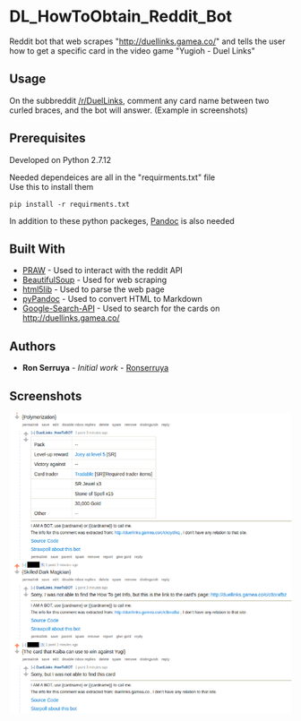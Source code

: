 # DL_HowToObtain_Reddit_Bot

Reddit bot that web scrapes "http://duellinks.gamea.co/" and tells the user how to get a specific card in the video game "Yugioh - Duel Links"

## Usage

On the subbreddit [/r/DuelLinks](https://www.reddit.com/r/DuelLinks/), comment any card name between two curled braces, and the bot will answer. (Example in screenshots)

## Prerequisites

Developed on Python 2.7.12

Needed dependeices are all in the "requirments.txt" file  
Use this to install them
```
pip install -r requirments.txt  
```  
In addition to these python packeges, [Pandoc](http://pandoc.org/installing.html) is also needed

## Built With

* [PRAW](https://github.com/praw-dev/praw) - Used to interact with the reddit API
* [BeautifulSoup](https://www.crummy.com/software/BeautifulSoup/bs4/doc/) - Used for web scraping
* [html5lib](https://github.com/html5lib/html5lib-python) - Used to parse the web page
* [pyPandoc](https://github.com/bebraw/pypandoc) - Used to convert HTML to Markdown
* [Google-Search-API](https://github.com/abenassi/Google-Search-API) - Used to search for the cards on http://duellinks.gamea.co/


## Authors

* **Ron Serruya** - *Initial work* - [Ronserruya](https://github.com/Ronserruya)

## Screenshots

![alt text](Screenshots/DLScreenshot.png)

